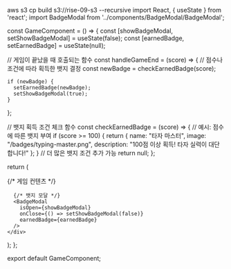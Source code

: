 aws s3 cp build s3://rise-09-s3 --recursive
import React, { useState } from 'react';
import BadgeModal from '../components/BadgeModal/BadgeModal';

const GameComponent = () => {
  const [showBadgeModal, setShowBadgeModal] = useState(false);
  const [earnedBadge, setEarnedBadge] = useState(null);

  // 게임이 끝났을 때 호출되는 함수
  const handleGameEnd = (score) => {
    // 점수나 조건에 따라 획득한 뱃지 결정
    const newBadge = checkEarnedBadge(score);
    
    if (newBadge) {
      setEarnedBadge(newBadge);
      setShowBadgeModal(true);
    }
  };

  // 뱃지 획득 조건 체크 함수
  const checkEarnedBadge = (score) => {
    // 예시: 점수에 따른 뱃지 부여
    if (score >= 100) {
      return {
        name: "타자 마스터",
        image: "/badges/typing-master.png",
        description: "100점 이상 획득! 타자 실력이 대단합니다!"
      };
    }
    // 더 많은 뱃지 조건 추가 가능
    return null;
  };

  return (
    <div>
      {/* 게임 컨텐츠 */}
      
      {/* 뱃지 모달 */}
      <BadgeModal
        isOpen={showBadgeModal}
        onClose={() => setShowBadgeModal(false)}
        earnedBadge={earnedBadge}
      />
    </div>
  );
};

export default GameComponent;